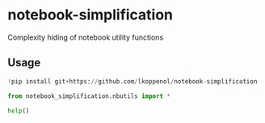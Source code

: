 # notebook-simplification
Complexity hiding of notebook utility functions


## Usage
```python
!pip install git+https://github.com/lkoppenol/notebook-simplification

from notebook_simplification.nbutils import *

help()
```